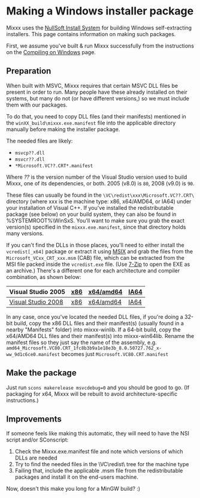 # Making a Windows installer package

Mixxx uses the [NullSoft Install System](http://nsis.sourceforge.net/)
for building Windows self-extracting installers. This page contains
information on making such packages.

First, we assume you've built & run Mixxx successfully from the
instructions on the [Compiling on Windows](Compiling%20on%20Windows)
page.

## Preparation

When built with MSVC, Mixxx requires that certain MSVC DLL files be
present in order to run. Many people have these already installed on
their systems, but many do not (or have different versions,) so we must
include them with our packages.

To do that, you need to copy DLL files (and their manifests) mentioned
in the `winXX_build\mixxx.exe.manifest` file into the applicable
directory manually before making the installer package.

The needed files are likely:

  - `msvcp??.dll`
  - `msvcr??.dll`
  - `*Microsoft.VC??.CRT*.manifest`

Where *??* is the version number of the Visual Studio version used to
build Mixxx, one of its dependencies, or both. 2005 (v8.0) is `80`, 2008
(v9.0) is `90`.

These files can usually be found in the
`\VC\redist\xxx\Microsoft.VC??.CRT\` directory (where xxx is the machine
type: x86, x64/AMD64, or IA64) under your installation of Visual C++. If
you've installed the redistributable package (see below) on your build
system, they can also be found in %SYSTEMROOT%\\WinSxS. You'll want to
make sure you grab the exact version(s) specified in the
`mixxx.exe.manifest`, since that directory holds many versions.

If you can't find the DLLs in those places, you'll need to either
install the `vcredist[_x64]` package or extract it using
[MSIX](http://blogs.msdn.com/heaths/archive/2006/04/07/571138.aspx) and
grab the files from the `Microsoft_VCxx_CRT_xxx.msm` (CAB) file, which
can be extracted from the MSI file packed inside the `vcredist.exe`
file. (Use [7-Zip](http://www.7-zip.org/) to open the EXE as an
archive.) There's a different one for each architecture and compiler
combination, as shown below:

| Visual Studio 2005                                                                                                                 | [x86](http://www.microsoft.com/downloads/details.aspx?displaylang=en&FamilyID=200b2fd9-ae1a-4a14-984d-389c36f85647) | [x64/amd64](http://www.microsoft.com/downloads/details.aspx?displaylang=en&FamilyID=eb4ebe2d-33c0-4a47-9dd4-b9a6d7bd44da) | [IA64](http://www.microsoft.com/downloads/details.aspx?displaylang=en&FamilyID=747aad7c-5d6b-4432-8186-85df93dd51a9) |
| ---------------------------------------------------------------------------------------------------------------------------------- | ------------------------------------------------------------------------------------------------------------------- | ------------------------------------------------------------------------------------------------------------------------- | -------------------------------------------------------------------------------------------------------------------- |
| [Visual Studio 2008](http://www.microsoft.com/downloads/details.aspx?displaylang=en&FamilyID=f3fbb04e-92c2-4701-b4ba-92e26e408569) | [x86](http://www.microsoft.com/downloads/details.aspx?displaylang=en&FamilyID=a5c84275-3b97-4ab7-a40d-3802b2af5fc2) | [x64/amd64](http://www.microsoft.com/downloads/details.aspx?displaylang=en&FamilyID=ba9257ca-337f-4b40-8c14-157cfdffee4e) | [IA64](http://www.microsoft.com/downloads/details.aspx?displaylang=en&FamilyID=dcc211e6-ab82-41d6-8dec-c79937393fe8) |

In any case, once you've located the needed DLL files, if you're doing a
32-bit build, copy the x86 DLL files and their manifest(s) (usually
found in a nearby "Manifests" folder) into mixxx-winlib. If a 64-bit
build, copy the x64/AMD64 DLL files and their manifest(s) into
mixxx-win64lib. Rename the manifest files so they just say the name of
the assembly, e.g.
`amd64_Microsoft.VC80.CRT_1fc8b3b9a1e18e3b_8.0.50727.762_x-ww_9d1c6ce0.manifest`
becomes just `Microsoft.VC80.CRT.manifest`

## Make the package

Just run `scons makerelease msvcdebug=0` and you should be good to go.
(If packaging for x64, Mixxx will be rebuilt to avoid
architecture-specific instructions.)

## Improvements

If someone feels like making this automatic, they will need to have the
NSI script and/or SConscript:

1.  Check the Mixxx.exe.manifest file and note which versions of which
    DLLs are needed
2.  Try to find the needed files in the \\VC\\redist\\ tree for the
    machine type
3.  Failing that, include the applicable .msm file from the
    redistributable packages and install it on the end-users machine.

Now, doesn't this make you long for a MinGW build? :)
